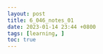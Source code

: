 ```yaml
---
layout: post
title: 6_046_notes_01
date: 2023-01-14 23:44 +0800
tags: [learning, ]
toc: true
---
```

